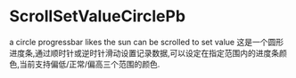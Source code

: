 # ScrollSetValueCirclePb
a circle progressbar likes the sun can be scrolled to set value
这是一个圆形进度条,通过顺时针或逆时针滑动设置记录数据,可以设定在指定范围内的进度条颜色,当前支持偏低/正常/偏高三个范围的颜色.

